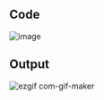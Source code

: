 ## Code 

![image](https://user-images.githubusercontent.com/98846377/205810960-a796d13e-d1f5-4f71-8f54-52b6f810058d.png)

## Output

![ezgif com-gif-maker](https://user-images.githubusercontent.com/98846377/205811419-bb8ab127-f34e-49f3-9bac-d939abe02846.gif)
